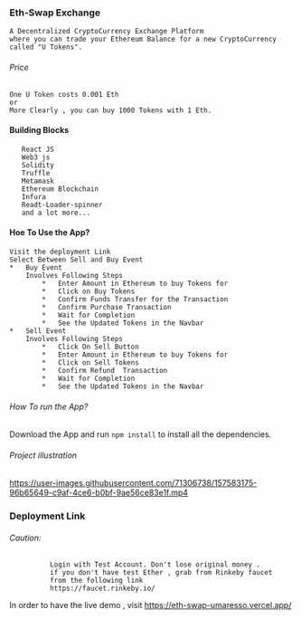 ### Eth-Swap Exchange
    A Decentralized CryptoCurrency Exchange Platform 
    where you can trade your Ethereum Balance for a new CryptoCurrency called "U Tokens".
###### Price
    One U Token costs 0.001 Eth
    or 
    More Clearly , you can buy 1000 Tokens with 1 Eth.
  
#### Building Blocks
       React JS
       Web3 js
       Solidity
       Truffle
       Metamask
       Ethereum Blockchain
       Infura
       Readt-Loader-spinner
       and a lot more...

#### Hoe To Use the App?
    Visit the deployment Link 
    Select Between Sell and Buy Event
    *   Buy Event 
        Involves Following Steps
            *   Enter Amount in Ethereum to buy Tokens for
            *   Click on Buy Tokens
            *   Confirm Funds Transfer for the Transaction
            *   Confirm Purchase Transaction
            *   Wait for Completion
            *   See the Updated Tokens in the Navbar
    *   Sell Event
        Involves Following Steps
            *   Click On Sell Button
            *   Enter Amount in Ethereum to buy Tokens for
            *   Click on Sell Tokens
            *   Confirm Refund  Transaction
            *   Wait for Completion
            *   See the Updated Tokens in the Navbar        

 ###### How To run the App?
 Download the App and run 
        <code>npm install</code> to install all the dependencies.
 ###### Project illustration


https://user-images.githubusercontent.com/71306738/157583175-96b65649-c9af-4ce6-b0bf-9ae56ce83e1f.mp4




### Deployment Link
###### Caution:
              Login with Test Account. Don't lose original money .
              if you don't have test Ether , grab from Rinkeby faucet 
              from the following link
              https://faucet.rinkeby.io/
              
In order to have the live demo , visit 
https://eth-swap-umaresso.vercel.app/
